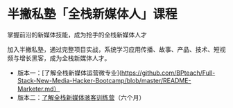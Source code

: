 # 半撇私塾「全栈新媒体人」课程

掌握前沿的新媒体技能，成为抢手的全栈新媒体人才

加入半撇私塾，通过完整项目实战，系统学习应用传播、故事、产品、技术、短视频与增长黑客，成为全栈新媒体人才。

- 版本一：[了解全栈新媒体运营微专业](https://github.com/BPteach/Full-Stack-New-Media-Hacker-Bootcamp/blob/master/README-Marketer.md）
- 版本二：[了解全栈新媒体骇客训练营](https://github.com/BPteach/Full-Stack-New-Media-Hacker-Bootcamp/blob/master/README-Hacker.md)（六个月）

